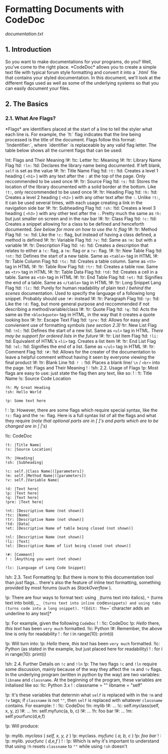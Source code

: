 <h1>Formatting Documents with CodeDoc</h1>
<em>documentation.txt</em>

<h2>1. Introduction</h2>
So you want to make documentations for your programs, do you? Well, you've come to the right place. *CodeDoc* allows you to create a simple text file with typical forum style formatting and convert it into a `.html` file that contains your styled documentation. In this document, we'll look at the different flags used as well as some of the underlying systems so that you can easily document your files.

<h2> 2. The Basics </h2>
<h3> 2.1. What Are Flags? </h3>
*Flags* are identifiers placed at the start of a line to tell the styler what each line is. For example, the `!t:` flag indicates that the line being processed is the title of the document. Flags follow this format: `!indentifier:`, where `identifier` is replaceable by any valid flag letter. The table below shows all the current flags that can be used:

!nt: Flags and Their Meaning
!#:
!tc: Letter
!tc: Meaning
!#:
!tr: Library Name Flag
!td: `!ln:`
!td: Declares the library name being documented. If left blank, `self` is set as the value
!#:
!tr: Title Name Flag
!td: `!t:`
!td: Creates a level 1 heading ( `<h1>` ) with any text after the `:` at the top of the page. Only reccommended to be used once
!#:
!tr: Source Flag
!td: `!s:`
!td: Stores the location of the library documented with a solid border at the bottom. Like `!t:`, only reccommended to be used once
!#:
!tr: Heading Flag
!td: `!h:`
!td: Creates a level 2 heading ( `<h2>` ) with any other text after the `:`. Unlike `!t:`, it can be used several times, with each usage creating a link in the navigation side bar
!#:
!tr: Subheading Flag
!td: `!sh:`
!td: Creates a level 3 heading ( `<h3>` ) with any other text after the `:`. Pretty much the same as `!h:` but just smaller on screen and in the nav bar
!#:
!tr: Class Flag
!td: `!c:`
!td: Creates a snippet allowing for a class to be defined and henceforth documented. _See below for more on how to use the !c flag_
!#:
!tr: Method Flag
!td: `!m:`
!td: Like the `!c:` flag, but instead of having a class defined, a method is defined
!#:
!tr: Variable Flag
!td: `!v:`
!td: Same as `!m:` but with a variable
!#:
!tr: Description Flag
!td: `!d:`
!td: Creates a description that relates to either a `!c:` flag, a `!m:` flag or a `!v:` flag.
!#:
!tr: New Table Flag
!td: `!nt:`
!td: Defines the start of a new table. Same as `<table>` tag in HTML
!#:
!tr: Table Column Flag
!td: `!tc:`
!td: Creates a table column. Same as `<th>` tag in HTML
!#:
!tr: Table Row Flag
!td: `!tr:`
!td: Creates a table row. Same as `<tr>` tag in HTML
!#:
!tr: Table Data Flag
!td: `!td:`
!td: Creates a cell in a table. Same as `<td>` tag in HTML
!#:
!tr: End Table Flag
!td: `!et:`
!td: Signifies the end of a table. Same as `</table>` tag in HTML
!#:
!tr: Long Snippet Lang Flag
!td: `!lc:`
!td: Purely for human readability of plain text / _behind the scenes_ documentation. Used to specify the language of a following long snippet. Probably should use `!#:` instead
!#:
!tr: Paragraph Flag
!td: `!p:`
!td: Like the `!d:` flag, but more general purpose and reccommended if not describing a method/variable/class
!#:
!tr: Quote Flag
!td: `!q:`
!td: Acts the same as the `<blockquote>` tag in HTML, in the way that it creates a quote looking box
!#:
!tr: Escape Text Flag
!td: `!pre:`
!td: Allows for easy and convienient use of formatting symbols _(see section 2.3)_
!tr: New List Flag
!td: `!nl:`
!td: Defines the start of a new list. Same as `<ul>` tag in HTML. _There may be support for ordered lists in the future_
!#:
!tr: List Item Flag
!td: `!li:`
!td: Equivalent of HTML's `<li>` tag. Creates a list item
!#:
!tr: End List Flag
!td: `!el:`
!td: Signifies the end of a list. Same as `</ul>` tag in HTML
!#:
!tr: Comment Flag
!td: `!#:`
!td: Allows for the creater of the documentation to leave a helpful comment without having it seen by everyone viewing the final product
!#:
!tr: Blank Line
!td: `! :`
!td: Places a blank line/ `\n` / `<br>` into the page.
!et: Flags and Their Meaning
! :
!sh: 2.2. Usage of Flags
!p: Most flags are easy to use: just state the flag then any text, like so:
! :
	!t: Title Name
	!s: Source Code Location

	!h: My Great Heading
	!sh: Hello World

	!p: Some text here
! :
!p: However, there are some flags which require special syntax, like the `!c:` flag and the `!m:` flag. Here is a full syntax list of all the flags and what they require (_note that optional parts are in [ ]'s and parts which are to be changed are in | |'s_)

!lc: CodeDoc

	!t: |Title Name|
	!s: |Source Location|

	!h: |Heading|
	!sh: |Subheading|

	!c: self.|Class Name|([parameters])
	!m: self.|Method Name|([parameters])
	!v: self.|Variable Name|

	!d: |Text here|
	!p: |Text here|
	!q: |Text here|
	!pre: |Text here|

	!nt: [Descriptive Name (not shown)]
	!tc: |Name|
	!tr: [Descriptive Name (not shown)]
	!td: |Data|
	!et: [Descriptive Name of table being closed (not shown)]

	!nl: [Descriptive Name (not shown)]
	!li: |Text|
	!el: [Descriptive Name of list being closed (not shown)]

	!#: [Comment]
	! : [Anything you want (not shown)

	!lc: |Language of Long Code Snippet|

!sh: 2.3. Text Formatting
!p: But there is more to this documentation tool than _just_ flags... there's also the feature of inline text formatting, something provided by most forums (such as _StackOverflow_ ).

!p: There are four ways to format text: using `_`(turns text into italics), `*` (turns text into bold), _`_ (turns text into inline `code` snippets) and using tabs (turns code into a long snippet). *[Edit: The `~` character adds an underline to any text]*

!p: For example, given the following `CodeDoc`
! :
!lc: CodeDoc
	!p: _Hello_ there, *this text* has been `very much` formatted.
	!lc: Python
	!#: Remember, the above line is only for readability
	! :
		for i in range(10):
		    print(i)

!p: Will turn into:
!p: _Hello_ there, *this text* has been `very much` formatted.
!lc: Python (as stated in the example, but just placed here for readability)
! :
	for i in range(10):
	    print(i)

!sh: 2.4. Further Details on `!c` and `!ln`
!p: The two flags `!c` and `!ln` require some discussion, mainly because of the way they affect the `!m` and `!v` flags. In the underlying program (written in _python_ by the way) are two variables: `libname` and `classname`. At the beginning of the program, these variables are initalised like so:
!lc: Python 3.x
! :
	classname = ""
	libname = "self"

!p: It's these variables that determin what `self` is replaced with in the `!m` and `!v` tags; if `classname` is not `""`, then `self` is replaced with whatever `classname` contains. For example:
! :
!lc: CodeDoc
	!ln: mylib
	!#: ...
	!c: self.myclass(self, x, y, z)
	!#: ...
	!m: self.myfunc(a, b, c)
	!#: ...
	!h: foo bar
	!#: ...
	!m: self.yourfunc(d,e,f)


!p: Will produce:


!p: mylib. *myclass* ( _self, x, y, z_ )
!p: myclass. *myfunc* ( _a, b, c_ )
!p: *foo bar*
! : 
!p: mylib. *yourfunc* ( _d,e,f_ )
! : 
!p: Which is why it's important to understand that using `!h` resets `classname` to `""` while using `!sh` doesn't






